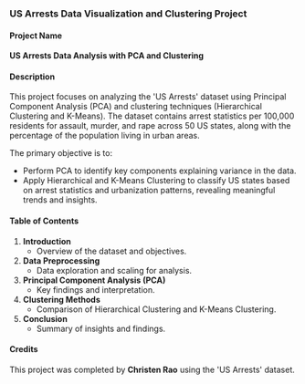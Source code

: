 ### US Arrests Data Visualization and Clustering Project

#### Project Name
**US Arrests Data Analysis with PCA and Clustering**

#### Description
This project focuses on analyzing the 'US Arrests' dataset using Principal Component Analysis (PCA) and clustering techniques (Hierarchical Clustering and K-Means). The dataset contains arrest statistics per 100,000 residents for assault, murder, and rape across 50 US states, along with the percentage of the population living in urban areas.

The primary objective is to:
- Perform PCA to identify key components explaining variance in the data.
- Apply Hierarchical and K-Means Clustering to classify US states based on arrest statistics and urbanization patterns, revealing meaningful trends and insights.

#### Table of Contents
1. **Introduction**
   - Overview of the dataset and objectives.
2. **Data Preprocessing**
   - Data exploration and scaling for analysis.
3. **Principal Component Analysis (PCA)**
   - Key findings and interpretation.
4. **Clustering Methods**
   - Comparison of Hierarchical Clustering and K-Means Clustering.
5. **Conclusion**
   - Summary of insights and findings.

#### Credits
This project was completed by **Christen Rao** using the 'US Arrests' dataset.
